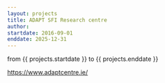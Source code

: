 ```yaml
---
layout: projects
title: ADAPT SFI Research centre
author: 
startdate: 2016-09-01 
enddate: 2025-12-31 
---
```


from {{ projects.startdate }} to {{ projects.enddate }}

https://www.adaptcentre.ie/